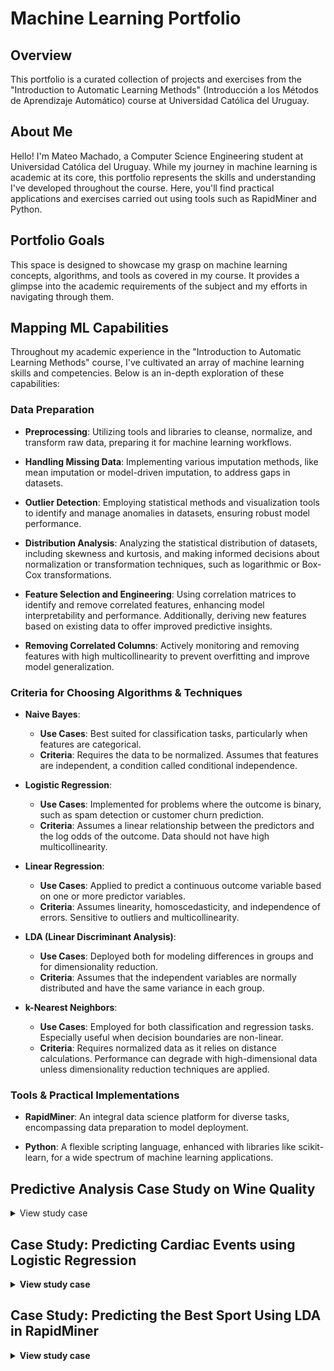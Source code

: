 # Machine Learning Portfolio
## Overview
This portfolio is a curated collection of projects and exercises from the "Introduction to Automatic Learning Methods" (Introducción a los Métodos de Aprendizaje Automático) course at Universidad Católica del Uruguay.

## About Me
Hello! I'm Mateo Machado, a Computer Science Engineering student at Universidad Católica del Uruguay. While my journey in machine learning is academic at its core, this portfolio represents the skills and understanding I've developed throughout the course. Here, you'll find practical applications and exercises carried out using tools such as RapidMiner and Python.

## Portfolio Goals
This space is designed to showcase my grasp on machine learning concepts, algorithms, and tools as covered in my course. It provides a glimpse into the academic requirements of the subject and my efforts in navigating through them.

## Mapping ML Capabilities

Throughout my academic experience in the "Introduction to Automatic Learning Methods" course, I've cultivated an array of machine learning skills and competencies. Below is an in-depth exploration of these capabilities:

### Data Preparation

- **Preprocessing**: Utilizing tools and libraries to cleanse, normalize, and transform raw data, preparing it for machine learning workflows.
  
- **Handling Missing Data**: Implementing various imputation methods, like mean imputation or model-driven imputation, to address gaps in datasets.
  
- **Outlier Detection**: Employing statistical methods and visualization tools to identify and manage anomalies in datasets, ensuring robust model performance.
  
- **Distribution Analysis**: Analyzing the statistical distribution of datasets, including skewness and kurtosis, and making informed decisions about normalization or transformation techniques, such as logarithmic or Box-Cox transformations.
  
- **Feature Selection and Engineering**: Using correlation matrices to identify and remove correlated features, enhancing model interpretability and performance. Additionally, deriving new features based on existing data to offer improved predictive insights.
  
- **Removing Correlated Columns**: Actively monitoring and removing features with high multicollinearity to prevent overfitting and improve model generalization.

### Criteria for Choosing Algorithms & Techniques

- **Naive Bayes**:
  - **Use Cases**: Best suited for classification tasks, particularly when features are categorical.
  - **Criteria**: Requires the data to be normalized. Assumes that features are independent, a condition called conditional independence.
  
- **Logistic Regression**:
  - **Use Cases**: Implemented for problems where the outcome is binary, such as spam detection or customer churn prediction.
  - **Criteria**: Assumes a linear relationship between the predictors and the log odds of the outcome. Data should not have high multicollinearity.
  
- **Linear Regression**:
  - **Use Cases**: Applied to predict a continuous outcome variable based on one or more predictor variables.
  - **Criteria**: Assumes linearity, homoscedasticity, and independence of errors. Sensitive to outliers and multicollinearity.
  
- **LDA (Linear Discriminant Analysis)**:
  - **Use Cases**: Deployed both for modeling differences in groups and for dimensionality reduction.
  - **Criteria**: Assumes that the independent variables are normally distributed and have the same variance in each group.
  
- **k-Nearest Neighbors**:
  - **Use Cases**: Employed for both classification and regression tasks. Especially useful when decision boundaries are non-linear.
  - **Criteria**: Requires normalized data as it relies on distance calculations. Performance can degrade with high-dimensional data unless dimensionality reduction techniques are applied.

### Tools & Practical Implementations

- **RapidMiner**: An integral data science platform for diverse tasks, encompassing data preparation to model deployment.

- **Python**: A flexible scripting language, enhanced with libraries like scikit-learn, for a wide spectrum of machine learning applications.

## Predictive Analysis Case Study on Wine Quality

<details>
  <summary>View study case</summary>

### Introduction
In this case study, we focus on a dataset that contains various chemical properties of wines. The dataset provides several attributes of wines, and our goal is to leverage these features to predict a particular attribute of interest.

### Objective
The primary aim is to implement a machine learning model, specifically linear regression, to predict a continuous value in the dataset based on other features. Through this predictive analysis, we intend to understand the relationships between different wine properties.

### Methodology

1. **Data Acquisition and Loading**: The data was loaded using Python's `csv.reader` method.

2. **Data Preprocessing**: This involved multiple steps:
   - Conversion of string columns to float for computational purposes.
   - Calculation of the min and max values for each column to understand data range.
   - Normalization of the dataset to bring values between 0 and 1.
   - Calculation of column means and standard deviations, which can be critical for certain algorithms.
   - Standardization of the dataset using the previously computed means and standard deviations.

3. **Data Splitting**: The dataset was split into a training set and a test set, with the training set containing 60% of the data.

4. **Model Implementation and Evaluation**: We used the Linear Regression model from `sklearn` for this task. After training the model on the training set, its performance was evaluated on the test set using Mean Squared Error (MSE) as the evaluation metric.

### Results

**Basic Dataset Statistics**:
- **Column Min-Max**:
  ``[[1.0, 3.0], [11.03, 14.83], [0.74, 5.8], [1.36, 3.23], [10.6, 30.0], [70.0, 162.0], [0.98, 3.88], [0.34, 5.08], [0.13, 0.66], [0.41, 3.58], [1.28, 13.0], [0.48, 1.71], [1.27, 4.0], [278.0, 1680.0]]
  ``
- **Means**:
  ``[1.9382022471910112, 13.000617977528083, 2.336348314606741, 2.3665168539325854, 19.49494382022472, 99.74157303370787, 2.295112359550562, 2.0292696629213474, 0.36185393258426973, 1.5908988764044953, 5.058089882022473, 0.9574494382022468, 2.6116853932584254, 746.8932584269663]
  ``
- **Standard Deviations**:
  ``[0.7750349899850565, 0.8118265380058577, 1.1171460976144627, 0.2743440090608148, 3.3395637671735052, 14.282483515295668, 0.6258510488339891, 0.9988586850169465, 0.12445334029667939, 0.5723588626747611, 2.318285871822413, 0.22857156582982338, 0.7099904287650505, 314.9074742768489]
  ``


**Linear Regression Performance**:
- **MSE**: 0.02

### Conclusion
The linear regression model achieved an MSE of 0.02, which indicates a fairly low error rate in the predictions. The basic statistics, like column min-max, means, and standard deviations, offer insights into the distribution and variability of the data. This predictive analysis showcases the potential of machine learning in deriving meaningful insights from wine property data and its capability in predicting wine attributes.

<details>
  <summary><strong>Click to view Python code for this analysis</strong></summary>
  
```python
from csv import reader
from math import sqrt
from random import seed, randrange
from sklearn.linear_model import LinearRegression



# Load a CSV file
def load_csv(filename):
    dataset = list()
    with open(filename, 'r') as file:
        csv_reader = reader(file)
        for row in csv_reader:
            if not row:
                continue
            dataset.append(row)
    return dataset

# Convert string column to float
def str_column_to_float(dataset, column):
    for row in dataset:
        row[column] = float(row[column].strip())

# Find the min and max values for each column
def dataset_minmax(dataset):
    minmax = list()
    for i in range(len(dataset[0])):
        col_values = [row[i] for row in dataset]
        value_min = min(col_values)
        value_max = max(col_values)
        minmax.append([value_min, value_max])
    return minmax

# Rescale dataset columns to the range 0-1
def normalize_dataset(dataset, minmax):
    for row in dataset:
        for i in range(len(row)):
            row[i] = (row[i] - minmax[i][0]) / (minmax[i][1] - minmax[i][0])

# Calculate column means
def column_means(dataset):
    means = [0 for i in range(len(dataset[0]))]
    for i in range(len(dataset[0])):
        col_values = [row[i] for row in dataset]
        means[i] = sum(col_values) / float(len(dataset))
    return means

# Calculate column standard deviations
def column_stdevs(dataset, means):
    stdevs = [0 for i in range(len(dataset[0]))]
    for i in range(len(dataset[0])):
        variance = [pow(row[i]-means[i], 2) for row in dataset]
        stdevs[i] = sum(variance)
    stdevs = [sqrt(x/(float(len(dataset)-1))) for x in stdevs]
    return stdevs

# Standardize dataset
def standardize_dataset(dataset, means, stdevs):
    for row in dataset:
        for i in range(len(row)):
            row[i] = (row[i] - means[i]) / stdevs[i]

# Split a dataset into a train and test set
def train_test_split(dataset, split=0.60):
    train = list()
    train_size = split * len(dataset)
    dataset_copy = list(dataset)
    while len(train) < train_size:
        index = randrange(len(dataset_copy))
        train.append(dataset_copy.pop(index))
    return train, dataset_copy

def evaluate_linear_regression(train, test):
    # Extracting features and labels
    train_x = [row[:-1] for row in train]
    train_y = [row[-1] for row in train]

    test_x = [row[:-1] for row in test]
    test_y = [row[-1] for row in test]

    # Creating the regressor
    regressor = LinearRegression()

    # Training the regressor
    regressor.fit(train_x, train_y)

    # Predicting the values of the test set
    predicted = regressor.predict(test_x)

    # Calculating MSE (or another appropriate metric)
    mse = sum([(predicted[i] - test_y[i])**2 for i in range(len(test_y))]) / len(test_y)

    return mse

# Upload the dataset to Google Colab
from google.colab import files
uploaded = files.upload()
filename = list(uploaded.keys())[0]  # Assuming you've uploaded only one file

dataset = load_csv(filename)

for row in dataset[:10]:
    print(row)

for i in range(len(dataset[0])):  # Assuming all columns should be converted
    str_column_to_float(dataset, i)

minmax = dataset_minmax(dataset)
print("Printing min and max of each column")
print(minmax)  # This will print a list of [min, max] for each column

means = column_means(dataset)
print("Means")
print(means)

stdevs = column_stdevs(dataset, means)
print("Standard deviation of each column")
print(stdevs)

normalize_dataset(dataset, minmax)

dataset_copy = [row.copy() for row in dataset]  # Creating a copy
standardize_dataset(dataset_copy, means, stdevs)

train, test = train_test_split(dataset)
print(f"Training set size: {len(train)}")
print(f"Testing set size: {len(test)}")

train, test = train_test_split(dataset)
mse = evaluate_linear_regression(train, test)
print(f'Linear Regression MSE: {mse:.2f}')
```
</details>

</details>


## Case Study: Predicting Cardiac Events using Logistic Regression
<details>
<summary><strong>View study case</strong></summary>
  
### Introduction

Heart disease remains one of the leading causes of death globally. Timely predictions and interventions can lead to better patient outcomes. Using machine learning, it's possible to utilize historic patient data to predict future cardiac events. For this study, we used a dataset named `cardiac-training.csv` which contains various patient parameters.

### Objective

Our primary goal with this machine learning experiment is to predict whether a patient would experience a second heart attack. This is a binary classification problem where outcomes are classified as 'Si' (Yes) and 'No'.

### Methodology
1. **Data Acquisition and Inspection**: The first step involved reading our dataset and getting an insight into its composition.

   ```python
   import pandas as pd

   input_file = "cardiac-training.csv"
   df = pd.read_csv(input_file, header=0)
   print(df.values)
   ```

2. **Data Preparation**: We segregated our data into features (X) and the target variable (y). The target for our prediction is the '2do_Ataque_Corazon' column.
  ```python
  X = df.loc[:, df.columns != '2do_Ataque_Corazon']
  y = df['2do_Ataque_Corazon'].values
  ```

3. **Training & Testing Split**: To evaluate the model's performance, the dataset was split into training and testing sets, with 70% of the data used for training and 30% reserved for testing.

    ```python
    from sklearn.model_selection import train_test_split
    train_X, test_X, train_y, test_y = train_test_split(X, y, test_size=0.30, random_state=0, shuffle=True)
    ```

4. **Model Creation and Training**: A Logistic Regression model was chosen for this binary classification task. The model was then trained on the training data.

  ```python
  from sklearn.linear_model import LogisticRegression
  
  lr = LogisticRegression(max_iter=10000)  # Increased iterations for convergence
  lr = lr.fit(train_X, train_y)
  ```

5. **Model Evaluation**: The trained model was used to predict outcomes on the test data. These predictions were then compared against the true outcomes to evaluate the model's performance.

  ```python
  # Predicting the classes for test data
  y_pred = lr.predict(test_X)
  print("Predicted vs Expected:")
  print(y_pred)
  print(test_y)
  
  # Displaying the classification report
  print("Displaying the classification report")
  print(classification_report(test_y, y_pred, digits=3))
  
  # Displaying the confusion matrix
  print("Displaying the confusion matrix")
  print(confusion_matrix(test_y, y_pred))
  ```

### Results and Conclusion

- Predictions: A snapshot comparison of the predicted vs. expected outcomes was as follows:
  
  ``
  Predicted: ['No', 'Si', 'No', ...]
  ``

  ``
  Expected:  ['No', 'Si', 'No', ...]
  `` 
- Classification Report:

  - Accuracy: The model achieved an accuracy of 90.5% on the test data.
  - Precision for 'No': 94.1%
  - Precision for 'Si': 88.0%
  - Recall for 'No': 84.2%
  - Recall for 'Si': 95.7%

This indicates that our model is fairly reliable in its predictions, with a slight inclination to predict 'Si' more accurately.

- Confusion Matrix:
  
  ``
  [[16  3]
  ``

  ``
  [ 1 22]]
  ``

The model made 3 false positives and 1 false negative predictions.


In conclusion, the Logistic Regression model trained on the cardiac data achieved satisfactory results, making it a potential tool for predicting second cardiac events in patients. However, like any machine learning model, it's essential to continuously train it on new data to adapt to any changing patterns.

</details>

## Case Study: Predicting the Best Sport Using LDA in RapidMiner

<details>
<summary><strong>View study case</strong></summary>

### Introduction
In this case study, we aim to predict which sport (among Football, Rugby, Volleyball, and Basketball) an individual is best suited for based on various attributes. The dataset utilized is named 'sportis_training.csv'.

### Objective
Our primary goal is to understand and enhance the predictive capabilities of Linear Discriminant Analysis (LDA) in discerning the optimal sport for a given individual based on their characteristics.

### Methodology
1. **Retrieving the Dataset**:
  - The data was sourced from sportis_training.csv.
2. **Data Preprocessing**:
  - Filtering Outliers: We filtered out records where the "Capacidad de decision" was outside the range [2, 101].
3. **Setting the Target Variable**:
  - The attribute "DeportePrimario" was set as the label, indicating the primary sport.
4. **Modeling and Validation**:
  - We utilized a Cross Validation approach to ensure that our model's performance was consistent across different subsets of the data.
      - Training (Left side): The data was trained using the Linear Discriminant Analysis (LDA) algorithm.
      - Testing (Right side): The model derived from the training phase was applied to the test data, and its performance was assessed.
   
### Results and Conclusion
The following confusion matrix details the prediction results:

```
True Football  True Rugby  True Volleyball  True Basketball  Class Precision
Predicted Football     101          38           67                35           41.91%
Predicted Rugby         29          54           15                30           42.19%
Predicted Volleyball    18          9            23                12           37.10%
Predicted Basketball    8           15           6                 22           43.14%

Class Recall             64.74%       46.55%       20.72%            22.22%
``` 

**Insights**:

- The highest class precision was observed for Basketball predictions at 43.14%, while the lowest was for Volleyball at 37.10%.
- In terms of recall, Football had the highest recall rate at 64.74%, indicating that of all the actual Football instances, about 64.74% were correctly predicted by the model. On the other hand, Volleyball had the lowest recall at 20.72%.
- Overall, the LDA model's predictive accuracy can be enhanced, given the relatively modest precision and recall percentages across the sports.
- Future recommendations include exploring other features, experimenting with different algorithms, or refining the current preprocessing steps to improve the model's predictions.
  
</details>

